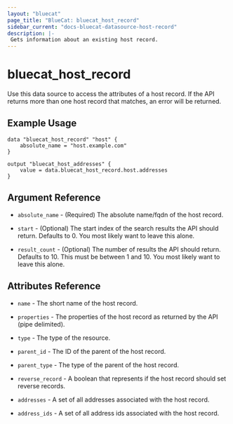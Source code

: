 ```yaml
---
layout: "bluecat"
page_title: "BlueCat: bluecat_host_record"
sidebar_current: "docs-bluecat-datasource-host-record"
description: |-
 Gets information about an existing host record.
---
```


# bluecat\_host\_record

Use this data source to access the attributes of a host record.  If the API returns more than one
host record that matches, an error will be returned.

## Example Usage

```hcl
data "bluecat_host_record" "host" {
    absolute_name = "host.example.com"
}

output "bluecat_host_addresses" {
    value = data.bluecat_host_record.host.addresses
}
```

## Argument Reference

* `absolute_name` - (Required) The absolute name/fqdn of the host record.

* `start` - (Optional) The start index of the search results the API should return.  Defaults to 0.
  You most likely want to leave this alone.

* `result_count` - (Optional) The number of results the API should return.  Defaults to 10.
  This must be between 1 and 10.  You most likely want to leave this alone.

## Attributes Reference

* `name` - The short name of the host record.

* `properties` -  The properties of the host record as returned by the API (pipe delimited).

* `type` - The type of the resource.

* `parent_id` - The ID of the parent of the host record.

* `parent_type` - The type of the parent of the host record.

* `reverse_record` -  A boolean that represents if the host record should set reverse records.

* `addresses` - A set of all addresses associated with the host record.

* `address_ids` - A set of all address ids associated with the host record.
